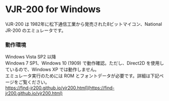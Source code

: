 ﻿# VJR-200 for Windows  
  VJR-200 は 1982年に松下通信工業から発売された8ビットマイコン、National JR-200 のエミュレータです。  
### 動作環境  
Windows Vista SP2 以降  
Windows 7 SP1、Windows 10 (1909) で動作確認。ただし、Direct2D を使用しているので、Windows XP では動作しません。  
エミュレータ実行のためには ROM とフォントデータが必要です。詳細は下記ページをご覧ください。  
https://find-jr200.github.io/vjr200.html](https://find-jr200.github.io/vjr200.html)
